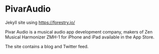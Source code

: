 # PivarAudio

Jekyll site using https://forestry.io/

Pivar Audio is a musical audio app development company, makers of Zen Musical Harmonizer ZMH-1 for iPhone and iPad available in the App Store.

The site contains a blog and Twitter feed.
